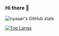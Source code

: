 ### Hi there 👋

<!--
**nyaaarlathotep/nyaaarlathotep** is a ✨ _special_ ✨ repository because its `README.md` (this file) appears on your GitHub profile.

Here are some ideas to get you started:

- 🔭 I’m currently working in saicfc.
- 💔 Bye, Java.
- ❤️‍🩹 I’m currently in love with RUST in advent of code 2023.
- 💬 Ask me about ero game(no) and vidya games(yes).
- 📝 I regularly write articles on https://nyaaarlathotep.github.io/.
-->

![nyaaar's GitHub stats](https://github-readme-stats.vercel.app/api?username=nyaaar&count_private=true)

[![Top Langs](https://github-readme-stats.vercel.app/api/top-langs/?username=nyaaar&layout=compact)](https://github.com/nyaaar/github-readme-stats)
